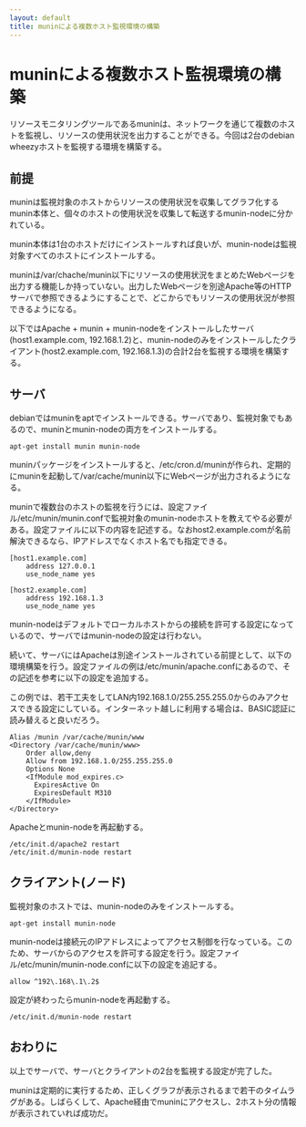 ```yaml
---
layout: default
title: muninによる複数ホスト監視環境の構築
---
```


# muninによる複数ホスト監視環境の構築

リソースモニタリングツールであるmuninは、ネットワークを通じて複数のホストを監視し、リソースの使用状況を出力することができる。今回は2台のdebian wheezyホストを監視する環境を構築する。

## 前提

muninは監視対象のホストからリソースの使用状況を収集してグラフ化するmunin本体と、個々のホストの使用状況を収集して転送するmunin-nodeに分かれている。

munin本体は1台のホストだけにインストールすれば良いが、munin-nodeは監視対象すべてのホストにインストールする。

muninは/var/chache/munin以下にリソースの使用状況をまとめたWebページを出力する機能しか持っていない。出力したWebページを別途Apache等のHTTPサーバで参照できるようにすることで、どこからでもリソースの使用状況が参照できるようになる。

以下ではApache + munin + munin-nodeをインストールしたサーバ(host1.example.com, 192.168.1.2)と、munin-nodeのみをインストールしたクライアント(host2.example.com, 192.168.1.3)の合計2台を監視する環境を構築する。

## サーバ

debianではmuninをaptでインストールできる。サーバであり、監視対象でもあるので、muninとmunin-nodeの両方をインストールする。

    apt-get install munin munin-node

muninパッケージをインストールすると、/etc/cron.d/muninが作られ、定期的にmuninを起動して/var/cache/munin以下にWebページが出力されるようになる。

muninで複数台のホストの監視を行うには、設定ファイル/etc/munin/munin.confで監視対象のmunin-nodeホストを教えてやる必要がある。設定ファイルに以下の内容を記述する。なおhost2.example.comが名前解決できるなら、IPアドレスでなくホスト名でも指定できる。

    [host1.example.com]
        address 127.0.0.1
        use_node_name yes
    
    [host2.example.com]
        address 192.168.1.3
        use_node_name yes

munin-nodeはデフォルトでローカルホストからの接続を許可する設定になっているので、サーバではmunin-nodeの設定は行わない。

続いて、サーバにはApacheは別途インストールされている前提として、以下の環境構築を行う。設定ファイルの例は/etc/munin/apache.confにあるので、その記述を参考に以下の設定を追加する。

この例では、若干工夫をしてLAN内192.168.1.0/255.255.255.0からのみアクセスできる設定にしている。インターネット越しに利用する場合は、BASIC認証に読み替えると良いだろう。

    Alias /munin /var/cache/munin/www
    <Directory /var/cache/munin/www>
        Order allow,deny
        Allow from 192.168.1.0/255.255.255.0
        Options None
        <IfModule mod_expires.c>
          ExpiresActive On
          ExpiresDefault M310
        </IfModule>
    </Directory> 

Apacheとmunin-nodeを再起動する。

    /etc/init.d/apache2 restart
    /etc/init.d/munin-node restart

## クライアント(ノード)

監視対象のホストでは、munin-nodeのみをインストールする。

    apt-get install munin-node

munin-nodeは接続元のIPアドレスによってアクセス制御を行なっている。このため、サーバからのアクセスを許可する設定を行う。設定ファイル/etc/munin/munin-node.confに以下の設定を追記する。

    allow ^192\.168\.1\.2$

設定が終わったらmunin-nodeを再起動する。

    /etc/init.d/munin-node restart

## おわりに

以上でサーバで、サーバとクライアントの2台を監視する設定が完了した。

muninは定期的に実行するため、正しくグラフが表示されるまで若干のタイムラグがある。しばらくして、Apache経由でmuninにアクセスし、2ホスト分の情報が表示されていれば成功だ。
